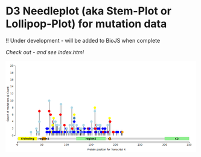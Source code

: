 D3 Needleplot (aka Stem-Plot or Lollipop-Plot) for mutation data
================================================

!! Under development - will be added to BioJS when complete


*Check out - and see index.html*

![Image of a Needle-Plot](mutneedles.png)





